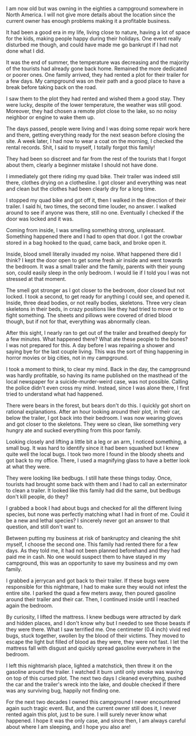 I am now old but was owning in the eighties a campground somewhere in North America. I will not give more details about the location since the current owner has enough problems making it a profitable business.

It had been a good era in my life, living close to nature, having a lot of space for the kids, making people happy during their holidays. One event really disturbed me though, and could have made me go bankrupt if I had not done what I did.

It was the end of summer, the temperature was decreasing and the majority of the tourists had already gone back home. Remained the more dedicated or poorer ones. One family arrived, they had rented a plot for their trailer for a few days. My campground was on their path and a good place to have a break before taking back on the road.

I saw them to the plot they had rented and wished them a good stay. They were lucky, despite of the lower temperature, the weather was still good. Moreover, they had chosen a remote plot close to the lake, so no noisy neighbor or engine to wake them up.

The days passed, people were living and I was doing some repair work here and there, getting everything ready for the next season before closing the site. A week later, I had now to wear a coat on the morning, I checked the rental records. Shit, I said to myself, I totally forgot this family!

They had been so discreet and far from the rest of the tourists that I forgot about them, clearly a beginner mistake I should not have done.

I immediately got there riding my quad bike. Their trailer was indeed still there, clothes drying on a clothesline. I got closer and everything was neat and clean but the clothes had been clearly dry for a long time.

I stopped my quad bike and got off it, then I walked in the direction of their trailer. I said hi, two times, the second time louder, no answer. I walked around to see if anyone was there, still no one. Eventually I checked if the door was locked and it was.

Coming from inside, I was smelling something strong, unpleasant. Something happened there and I had to open that door. I got the crowbar stored in a bag hooked to the quad, came back, and broke open it.

Inside, blood smell literally invaded my noise. What happened there did I think? I kept the door open to get some fresh air inside and went towards the bedroom. It was a small trailer and the family, parents with their young son, could easily sleep in the only bedroom. I would lie if I told you I was not stressed at that moment.

The smell got stronger as I got closer to the bedroom, door closed but not locked. I took a second, to get ready for anything I could see, and opened it. Inside, three dead bodies, or not really bodies, skeletons. Three very clean skeletons in their beds, in crazy positions like they had tried to move or to fight something. The sheets and pillows were covered of dried blood though, but if not for that, everything was abnormally clean.

After this sight, I nearly ran to get out of the trailer and breathed deeply for a few minutes. What happened there? What ate these people to the bones? I was not prepared for this. A day before I was repairing a shower and saying bye for the last couple living. This was the sort of thing happening in horror movies or big cities, not in my campground.

I took a moment to think, to clear my mind. Back in the day, the campground was hardly profitable, so having its name published on the masthead of the local newspaper for a suicide-murder-weird case, was not possible. Calling the police didn't even cross my mind. Instead, since I was alone there, I first tried to understand what had happened.

There were bears in the forest, but bears don't do this. I quickly got short on rational explanations. After an hour looking around their plot, in their car, below the trailer, I got back into their bedroom. I was now wearing gloves and got closer to the skeletons. They were so clean, like something very hungry ate and sucked everything from this poor family.

Looking closely and lifting a little bit a leg or an arm, I noticed something, a small bug. It was hard to identify since it had been squashed but I knew quite well the local bugs. I took two more I found in the bloody sheets and got back to my office. There, I used a magnifying glass to have a better look at what they were.

They were looking like bedbugs. I still hate these things today. Once, tourists had brought some back with them and I had to call an exterminator to clean a trailer. It looked like this family had did the same, but bedbugs don't kill people, do they?

I grabbed a book I had about bugs and checked for all the different living species, but none was perfectly matching what I had in front of me. Could it be a new and lethal species? I sincerely never got an answer to that question, and still don't want to.

Between putting my business at risk of bankruptcy and cleaning the shit myself, I choose the second one. This family had rented there for a few days. As they told me, it had not been planned beforehand and they had paid me in cash. No one would suspect them to have stayed in my campground, this was an opportunity to save my business and my own family.

I grabbed a jerrycan and got back to their trailer. If these bugs were responsible for this nightmare, I had to make sure they would not infest the entire site. I parked the quad a few meters away, then poured gasoline around their trailer and their car. Then, I continued inside until I reached again the bedroom.

By curiosity, I lifted the mattress. I knew bedbugs were attracted by dark and hidden places, and I don't know why but I needed to see those beasts if they were there. What I saw terrified me. One centimeter (0.4 inch) vivid red bugs, stuck together, swollen by the blood of their victims. They moved to escape the light but filled of blood as they were, they were not fast. I let the mattress fall with disgust and quickly spread gasoline everywhere in the bedroom.

I left this nightmarish place, lighted a matchstick, then threw it on the gasoline around the trailer. I watched it burn until only smoke was waving on top of this cursed plot. The next two days I cleaned everything, pushed the car and the trailer's wreck into the lake, and double checked if there was any surviving bug, happily not finding one.

For the next two decades I owned this campground I never encountered again such tragic event. But, and the current owner still does it, I never rented again this plot, just to be sure. I will surely never know what happened. I hope it was the only case, and since then, I am always careful about where I am sleeping, and I hope you also are!